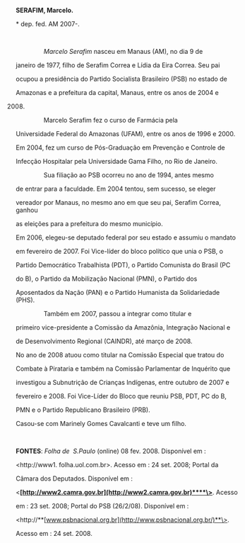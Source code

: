 **SERAFIM, Marcelo.**



\* dep. fed. AM 2007-.



 



                *Marcelo Serafim* nasceu em Manaus (AM), no dia 9 de

janeiro de 1977, filho de Serafim Correa e Lídia da Eira Correa. Seu pai

ocupou a presidência do Partido Socialista Brasileiro (PSB) no estado de

Amazonas e a prefeitura da capital, Manaus, entre os anos de 2004 e

2008.



                Marcelo Serafim fez o curso de Farmácia pela

Universidade Federal do Amazonas (UFAM), entre os anos de 1996 e 2000.

Em 2004, fez um curso de Pós-Graduação em Prevenção e Controle de

Infecção Hospitalar pela Universidade Gama Filho, no Rio de Janeiro.



                Sua filiação ao PSB ocorreu no ano de 1994, antes mesmo

de entrar para a faculdade. Em 2004 tentou, sem sucesso, se eleger

vereador por Manaus, no mesmo ano em que seu pai, Serafim Correa, ganhou

as eleições para a prefeitura do mesmo município.



Em 2006, elegeu-se deputado federal por seu estado e assumiu o mandato

em fevereiro de 2007. Foi Vice-líder do bloco político que unia o PSB, o

Partido Democrático Trabalhista (PDT), o Partido Comunista do Brasil (PC

do B), o Partido da Mobilização Nacional (PMN), o Partido dos

Aposentados da Nação (PAN) e o Partido Humanista da Solidariedade (PHS).



                Também em 2007, passou a integrar como titular e

primeiro vice-presidente a Comissão da Amazônia, Integração Nacional e

de Desenvolvimento Regional (CAINDR), até março de 2008.



No ano de 2008 atuou como titular na Comissão Especial que tratou do

Combate à Pirataria e também na Comissão Parlamentar de Inquérito que

investigou a Subnutrição de Crianças Indígenas, entre outubro de 2007 e

fevereiro e 2008. Foi Vice-Líder do Bloco que reuniu PSB, PDT, PC do B,

PMN e o Partido Republicano Brasileiro (PRB).



Casou-se com Marinely Gomes Cavalcanti e teve um filho. 



 



**FONTES**: *Folha de  S.Paulo* (online) 08 fev. 2008. Disponível em :

\<http://www1. folha.uol.com.br\>. Acesso em : 24 set. 2008; Portal da

Câmara dos Deputados. Disponível em :

\<**[http://www2.camra.gov.br](http://www2.camra.gov.br)****\>**. Acesso

em : 23 set. 2008; Portal do PSB (26/2/08). Disponível em :

\<http://**[www.psbnacional.org.br](http://www.psbnacional.org.br/)**\>.

Acesso em : 24 set. 2008.

